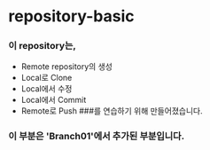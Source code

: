 # repository-basic

### 이 repository는, 
* Remote repository의 생성
* Local로 Clone
* Local에서 수정
* Local에서 Commit
* Remote로 Push
###를 연습하기 위해 만들어졌습니다.

### 이 부분은 'Branch01'에서 추가된 부분입니다.
